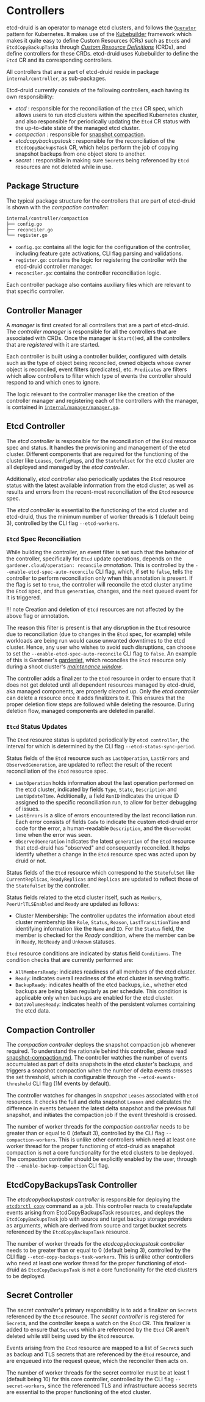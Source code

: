 # Controllers

etcd-druid is an operator to manage etcd clusters, and follows the [`Operator`](https://kubernetes.io/docs/concepts/extend-kubernetes/operator/) pattern for Kubernetes.
It makes use of the [Kubebuilder](https://github.com/kubernetes-sigs/kubebuilder) framework which makes it quite easy to define Custom Resources (CRs) such as `Etcd`s and `EtcdCopyBackupTask`s through [*Custom Resource Definitions*](https://kubernetes.io/docs/tasks/extend-kubernetes/custom-resources/custom-resource-definitions/) (CRDs), and define controllers for these CRDs.
etcd-druid uses Kubebuilder to define the `Etcd` CR and its corresponding controllers.

All controllers that are a part of etcd-druid reside in package `internal/controller`, as sub-packages.

Etcd-druid currently consists of the following controllers, each having its own responsibility:

- *etcd* : responsible for the reconciliation of the `Etcd` CR spec, which allows users to run etcd clusters within the specified Kubernetes cluster, and also responsible for periodically updating the `Etcd` CR status with the up-to-date state of the managed etcd cluster.
- *compaction* : responsible for [snapshot compaction](../proposals/02-snapshot-compaction.md).
- *etcdcopybackupstask* : responsible for the reconciliation of the `EtcdCopyBackupsTask` CR, which helps perform the job of copying snapshot backups from one object store to another.
- *secret* : responsible in making sure `Secret`s being referenced by `Etcd` resources are not deleted while in use.

## Package Structure

The typical package structure for the controllers that are part of etcd-druid is shown with the *compaction controller*:

``` bash
internal/controller/compaction
├── config.go
├── reconciler.go
└── register.go
```

- `config.go`: contains all the logic for the configuration of the controller, including feature gate activations, CLI flag parsing and validations.
- `register.go`: contains the logic for registering the controller with the etcd-druid controller manager.
- `reconciler.go`: contains the controller reconciliation logic.

Each controller package also contains auxiliary files which are relevant to that specific controller.

## Controller Manager

A *manager* is first created for all controllers that are a part of etcd-druid.
The *controller manager* is responsible for all the controllers that are associated with CRDs.
Once the manager is `Start()`ed, all the controllers that are *registered* with it are started.  

Each controller is built using a controller builder, configured with details such as the type of object being reconciled, owned objects whose owner object is reconciled, event filters (predicates), etc. `Predicates` are filters which allow controllers to filter which type of events the controller should respond to and which ones to ignore.

The logic relevant to the controller manager like the creation of the controller manager and registering each of the controllers with the manager, is contained in [`internal/manager/manager.go`](https://github.com/gardener/etcd-druid/blob/master/internal/manager/manager.go).

## Etcd Controller

The *etcd controller* is responsible for the reconciliation of the `Etcd` resource spec and status. It handles the provisioning and management of the etcd cluster. Different components that are required for the functioning of the cluster like `Leases`, `ConfigMap`s, and the `Statefulset` for the etcd cluster are all deployed and managed by the *etcd controller*.

Additionally, *etcd controller* also periodically updates the `Etcd` resource status with the latest available information from the etcd cluster, as well as results and errors from the recent-most reconciliation of the `Etcd` resource spec.

The *etcd controller* is essential to the functioning of the etcd cluster and etcd-druid, thus the minimum number of worker threads is 1 (default being 3), controlled by the CLI flag `--etcd-workers`.

### `Etcd` Spec Reconciliation

While building the controller, an event filter is set such that the behavior of the controller, specifically for `Etcd` update operations, depends on the `gardener.cloud/operation: reconcile` *annotation*. This is controlled by the `--enable-etcd-spec-auto-reconcile` CLI flag, which, if set to `false`, tells the controller to perform reconciliation only when this annotation is present. If the flag is set to `true`, the controller will reconcile the etcd cluster anytime the `Etcd` spec, and thus `generation`, changes, and the next queued event for it is triggered.

!!! note
    Creation and deletion of `Etcd` resources are not affected by the above flag or annotation.

The reason this filter is present is that any disruption in the `Etcd` resource due to reconciliation (due to changes in the `Etcd` spec, for example) while workloads are being run would cause unwanted downtimes to the etcd cluster. Hence, any user who wishes to avoid such disruptions, can choose to set the `--enable-etcd-spec-auto-reconcile` CLI flag to `false`. An example of this is Gardener's [gardenlet](https://github.com/gardener/gardener/blob/676d1bd9e95d80b9f4bc9c56807806031da5d1ce/docs/concepts/gardenlet.md), which reconciles the `Etcd` resource only during a shoot cluster's [*maintenance window*](https://github.com/gardener/gardener/blob/676d1bd9e95d80b9f4bc9c56807806031da5d1ce/docs/usage/shoot/shoot_maintenance.md).

The controller adds a finalizer to the `Etcd` resource in order to ensure that it does not get deleted until all dependent resources managed by etcd-druid, aka managed components, are properly cleaned up. Only the *etcd controller* can delete a resource once it adds finalizers to it. This ensures that the proper deletion flow steps are followed while deleting the resource. During deletion flow, managed components are deleted in parallel.

### `Etcd` Status Updates

The `Etcd` resource status is updated periodically by `etcd controller`, the interval for which is determined by the CLI flag `--etcd-status-sync-period`.

Status fields of the `Etcd` resource such as `LastOperation`, `LastErrors` and `ObservedGeneration`, are updated to reflect the result of the recent reconciliation of the `Etcd` resource spec.

- `LastOperation` holds information about the last operation performed on the etcd cluster, indicated by fields `Type`, `State`, `Description` and `LastUpdateTime`. Additionally, a field `RunID` indicates the unique ID assigned to the specific reconciliation run, to allow for better debugging of issues.
- `LastErrors` is a slice of errors encountered by the last reconciliation run. Each error consists of fields `Code` to indicate the custom etcd-druid error code for the error, a human-readable `Description`, and the `ObservedAt` time when the error was seen.
- `ObservedGeneration` indicates the latest `generation` of the `Etcd` resource that etcd-druid has "observed" and consequently reconciled. It helps identify whether a change in the `Etcd` resource spec was acted upon by druid or not.

Status fields of the `Etcd` resource which correspond to the `StatefulSet` like `CurrentReplicas`, `ReadyReplicas` and `Replicas` are updated to reflect those of the `StatefulSet` by the controller.

Status fields related to the etcd cluster itself, such as `Members`, `PeerUrlTLSEnabled` and `Ready` are updated as follows:

- Cluster Membership: The controller updates the information about etcd cluster membership like `Role`, `Status`, `Reason`, `LastTransitionTime` and identifying information like the `Name` and `ID`. For the `Status` field, the member is checked for the *Ready* condition, where the member can be in `Ready`, `NotReady` and `Unknown` statuses.

`Etcd` resource conditions are indicated by status field `Conditions`.  The condition checks that are currently performed are:

- `AllMembersReady`: indicates readiness of all members of the etcd cluster.
- `Ready`: indicates overall readiness of the etcd cluster in serving traffic.
- `BackupReady`: indicates health of the etcd backups, i.e., whether etcd backups are being taken regularly as per schedule. This condition is applicable only when backups are enabled for the etcd cluster.
- `DataVolumesReady`: indicates health of the persistent volumes containing the etcd data.

## Compaction Controller

The *compaction controller* deploys the snapshot compaction job whenever required. To understand the rationale behind this controller, please read [snapshot-compaction.md](../proposals/02-snapshot-compaction.md).
The controller watches the number of events accumulated as part of delta snapshots in the etcd cluster's backups, and triggers a snapshot compaction when the number of delta events crosses the set threshold, which is configurable through the `--etcd-events-threshold` CLI flag (1M events by default).

The controller watches for changes in *snapshot* `Leases` associated with `Etcd` resources.
It checks the full and delta snapshot `Leases` and calculates the difference in events between the latest delta snapshot and the previous full snapshot, and initiates the compaction job if the event threshold is crossed.

The number of worker threads for the *compaction controller* needs to be greater than or equal to 0 (default 3), controlled by the CLI flag `--compaction-workers`.
This is unlike other controllers which need at least one worker thread for the proper functioning of etcd-druid as snapshot compaction is not a core functionality for the etcd clusters to be deployed.
The compaction controller should be explicitly enabled by the user, through the `--enable-backup-compaction` CLI flag.

## EtcdCopyBackupsTask Controller

The *etcdcopybackupstask controller* is responsible for deploying the [`etcdbrctl copy`](https://github.com/gardener/etcd-backup-restore/blob/master/cmd/copy.go) command as a job.
This controller reacts to create/update events arising from EtcdCopyBackupsTask resources, and deploys the `EtcdCopyBackupsTask` job with source and target backup storage providers as arguments, which are derived from source and target bucket secrets referenced by the `EtcdCopyBackupsTask` resource.

The number of worker threads for the *etcdcopybackupstask controller* needs to be greater than or equal to 0 (default being 3), controlled by the CLI flag `--etcd-copy-backups-task-workers`.
This is unlike other controllers who need at least one worker thread for the proper functioning of etcd-druid as `EtcdCopyBackupsTask` is not a core functionality for the etcd clusters to be deployed.

## Secret Controller

The *secret controller*'s primary responsibility is to add a finalizer on `Secret`s referenced by the `Etcd` resource.
The *secret controller* is registered for `Secret`s, and the controller keeps a watch on the `Etcd` CR.
This finalizer is added to ensure that `Secret`s which are referenced by the `Etcd` CR aren't deleted while still being used by the `Etcd` resource.

Events arising from the `Etcd` resource are mapped to a list of `Secret`s such as backup and TLS secrets that are referenced by the `Etcd` resource, and are enqueued into the request queue, which the reconciler then acts on.

The number of worker threads for the secret controller must be at least 1 (default being 10) for this core controller, controlled by the CLI flag `--secret-workers`, since the referenced TLS and infrastructure access secrets are essential to the proper functioning of the etcd cluster.
